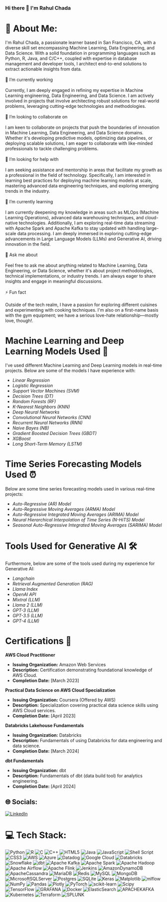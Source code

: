 ### Hi there 👋 I'm Rahul Chada

# 💫 About Me:
I'm Rahul Chada, a passionate learner based in San Francisco, CA, with a diverse skill set encompassing Machine Learning, Data Engineering, and Data Science. With a solid foundation in programming languages such as Python, R, Java, and C/C++, coupled with expertise in database management and developer tools, I architect end-to-end solutions to extract actionable insights from data.<br><br> 🚀 I’m currently working<br><br>Currently, I am deeply engaged in refining my expertise in Machine Learning engineering, Data Engineering, and Data Science. I am actively involved in projects that involve architecting robust solutions for real-world problems, leveraging cutting-edge technologies and methodologies.<br><br>🤝 I’m looking to collaborate on<br><br>I am keen to collaborate on projects that push the boundaries of innovation in Machine Learning, Data Engineering, and Data Science domains. Whether it's developing predictive models, optimizing data pipelines, or deploying scalable solutions, I am eager to collaborate with like-minded professionals to tackle challenging problems.<br><br>🙏 I’m looking for help with<br><br>I am seeking assistance and mentorship in areas that facilitate my growth as a professional in the field of technology. Specifically, I am interested in learning best practices for deploying machine learning models at scale, mastering advanced data engineering techniques, and exploring emerging trends in the industry.<br><br>🌱 I’m currently learning<br><br>I am currently deepening my knowledge in areas such as MLOps (Machine Learning Operations), advanced data warehousing techniques, and cloud-native technologies. Additionally, I am exploring real-time data streaming with Apache Spark and Apache Kafka to stay updated with handling large-scale data processing. I am deeply immersed in exploring cutting-edge advancements in Large Language Models (LLMs) and Generative AI, driving innovation in the field.<br><br>💬 Ask me about<br><br>Feel free to ask me about anything related to Machine Learning, Data Engineering, or Data Science, whether it's about project methodologies, technical implementations, or industry trends. I am always eager to share insights and engage in meaningful discussions.<br><br>⚡ Fun fact<br><br>Outside of the tech realm, I have a passion for exploring different cuisines and experimenting with cooking techniques. I'm also on a first-name basis with the gym equipment; we have a serious love-hate relationship—mostly love, though!.<br>

# Machine Learning and Deep Learning Models Used 🤖

I've used different Machine Learning and Deep Learning models in real-time projects. Below are some of the models I have experience with:

- *Linear Regression*
- *Logistic Regression*
- *Support Vector Machines (SVM)*
- *Decision Trees (DT)*
- *Random Forests (RF)*
- *K-Nearest Neighbors (KNN)*
- *Deep Neural Networks*
- *Convolutional Neural Networks (CNN)*
- *Recurrent Neural Networks (RNN)*
- *Naive Bayes (NB)*
- *Gradient Boosted Decision Trees (GBDT)*
- *XGBoost*
- *Long Short-Term Memory (LSTM)*

# Time Series Forecasting Models Used ⏰

Below are some time series forecasting models used in various real-time projects:

- *Auto-Regressive (AR) Model*
- *Auto-Regressive Moving Averages (ARMA) Model*
- *Auto-Regressive Integrated Moving Averages (ARIMA) Model*
- *Neural Hierarchical Interpolation of Time Series (N-HiTS) Model*
- *Seasonal Auto-Regressive Integrated Moving Averages (SARIMA) Model*

# Tools Used for Generative AI 🛠️

Furthermore, below are some of the tools used during my experience for Generative AI:

- *Langchain*
- *Retrieval Augmented Generation (RAG)*
- *Llama Index*
- *OpenAI API*
- *Mixtral (LLM)*
- *Llama 2 (LLM)*
- *GPT-3 (LLM)*
- *GPT-3.5 (LLM)*
- *GPT-4 (LLM)*

# Certifications 📜

**AWS Cloud Practitioner**

- **Issuing Organization:** Amazon Web Services
- **Description:** Certification demonstrating foundational knowledge of AWS Cloud.
- **Completion Date:** [March 2023]

**Practical Data Science on AWS Cloud Specialization**

- **Issuing Organization:** Coursera (Offered by AWS)
- **Description:** Specialization covering practical data science skills using AWS Cloud services.
- **Completion Date:** [April 2023]

**Databricks Lakehouse Fundamentals**

- **Issuing Organization:** Databricks
- **Description:** Fundamentals of using Databricks for data engineering and data science.
- **Completion Date:** [March 2024]

**dbt Fundamentals**

- **Issuing Organization:** dbt
- **Description:** Fundamentals of dbt (data build tool) for analytics engineering.
- **Completion Date:** [April 2024]


## 🌐 Socials:
[![LinkedIn](https://img.shields.io/badge/LinkedIn-%230077B5.svg?logo=linkedin&logoColor=white)](https://linkedin.com/in/rahul-chada-178489154/) 

# 💻 Tech Stack:
![Python](https://img.shields.io/badge/python-3670A0?style=for-the-badge&logo=python&logoColor=ffdd54) ![R](https://img.shields.io/badge/r-%23276DC3.svg?style=for-the-badge&logo=r&logoColor=white) ![C](https://img.shields.io/badge/c-%2300599C.svg?style=for-the-badge&logo=c&logoColor=white) ![C++](https://img.shields.io/badge/c++-%2300599C.svg?style=for-the-badge&logo=c%2B%2B&logoColor=white) ![HTML5](https://img.shields.io/badge/html5-%23E34F26.svg?style=for-the-badge&logo=html5&logoColor=white) ![Java](https://img.shields.io/badge/java-%23ED8B00.svg?style=for-the-badge&logo=openjdk&logoColor=white) ![JavaScript](https://img.shields.io/badge/javascript-%23323330.svg?style=for-the-badge&logo=javascript&logoColor=%23F7DF1E) ![Shell Script](https://img.shields.io/badge/shell_script-%23121011.svg?style=for-the-badge&logo=gnu-bash&logoColor=white) ![CSS3](https://img.shields.io/badge/css3-%231572B6.svg?style=for-the-badge&logo=css3&logoColor=white) ![AWS](https://img.shields.io/badge/AWS-%23FF9900.svg?style=for-the-badge&logo=amazon-aws&logoColor=white) ![Azure](https://img.shields.io/badge/azure-%230072C6.svg?style=for-the-badge&logo=microsoftazure&logoColor=white) ![Datadog](https://img.shields.io/badge/datadog-%23632CA6.svg?style=for-the-badge&logo=datadog&logoColor=white) ![Google Cloud](https://img.shields.io/badge/GoogleCloud-%234285F4.svg?style=for-the-badge&logo=google-cloud&logoColor=white) ![Databricks](https://img.shields.io/badge/Databricks-FFCA28?style=for-the-badge&logo=databricks&logoColor=white) ![Snowflake](https://img.shields.io/badge/Snowflake-1589FF?style=for-the-badge&logo=snowflake&logoColor=white) ![dbt](https://img.shields.io/badge/dbt-FFCA28?style=for-the-badge&logo=dbt&logoColor=white) ![Apache Kafka](https://img.shields.io/badge/Apache%20Kafka-000?style=for-the-badge&logo=apachekafka) ![Apache Spark](https://img.shields.io/badge/Apache%20Spark-FDEE21?style=for-the-badge&logo=apachespark&logoColor=black) ![Apache Hadoop](https://img.shields.io/badge/Apache%20Hadoop-66CCFF?style=for-the-badge&logo=apachehadoop&logoColor=black) ![Apache Airflow](https://img.shields.io/badge/Apache%20Airflow-017CEE?style=for-the-badge&logo=Apache%20Airflow&logoColor=white) ![Apache Flink](https://img.shields.io/badge/Apache%20Flink-E6526F?style=for-the-badge&logo=Apache%20Flink&logoColor=white) ![Jenkins](https://img.shields.io/badge/jenkins-%232C5263.svg?style=for-the-badge&logo=jenkins&logoColor=white) ![AmazonDynamoDB](https://img.shields.io/badge/Amazon%20DynamoDB-4053D6?style=for-the-badge&logo=Amazon%20DynamoDB&logoColor=white) ![ApacheCassandra](https://img.shields.io/badge/cassandra-%231287B1.svg?style=for-the-badge&logo=apache-cassandra&logoColor=white) ![MariaDB](https://img.shields.io/badge/MariaDB-003545?style=for-the-badge&logo=mariadb&logoColor=white) ![Redis](https://img.shields.io/badge/redis-%23DD0031.svg?style=for-the-badge&logo=redis&logoColor=white) ![MySQL](https://img.shields.io/badge/mysql-%2300000f.svg?style=for-the-badge&logo=mysql&logoColor=white) ![MongoDB](https://img.shields.io/badge/MongoDB-%234ea94b.svg?style=for-the-badge&logo=mongodb&logoColor=white) ![MicrosoftSQLServer](https://img.shields.io/badge/Microsoft%20SQL%20Server-CC2927?style=for-the-badge&logo=microsoft%20sql%20server&logoColor=white) ![Postgres](https://img.shields.io/badge/postgres-%23316192.svg?style=for-the-badge&logo=postgresql&logoColor=white) ![SQLite](https://img.shields.io/badge/sqlite-%2307405e.svg?style=for-the-badge&logo=sqlite&logoColor=white) ![Keras](https://img.shields.io/badge/Keras-%23D00000.svg?style=for-the-badge&logo=Keras&logoColor=white) ![Matplotlib](https://img.shields.io/badge/Matplotlib-%23ffffff.svg?style=for-the-badge&logo=Matplotlib&logoColor=black) ![mlflow](https://img.shields.io/badge/mlflow-%23d9ead3.svg?style=for-the-badge&logo=numpy&logoColor=blue) ![NumPy](https://img.shields.io/badge/numpy-%23013243.svg?style=for-the-badge&logo=numpy&logoColor=white) ![Pandas](https://img.shields.io/badge/pandas-%23150458.svg?style=for-the-badge&logo=pandas&logoColor=white) ![Plotly](https://img.shields.io/badge/Plotly-%233F4F75.svg?style=for-the-badge&logo=plotly&logoColor=white) ![PyTorch](https://img.shields.io/badge/PyTorch-%23EE4C2C.svg?style=for-the-badge&logo=PyTorch&logoColor=white) ![scikit-learn](https://img.shields.io/badge/scikit--learn-%23F7931E.svg?style=for-the-badge&logo=scikit-learn&logoColor=white) ![Scipy](https://img.shields.io/badge/SciPy-%230C55A5.svg?style=for-the-badge&logo=scipy&logoColor=%white) ![TensorFlow](https://img.shields.io/badge/TensorFlow-%23FF6F00.svg?style=for-the-badge&logo=TensorFlow&logoColor=white) ![GRAFANA](https://img.shields.io/badge/grafana-F46800.svg?style=for-the-badge&logo=grafana&logoColor=white&color=%23F46800) ![Docker](https://img.shields.io/badge/docker-%230db7ed.svg?style=for-the-badge&logo=docker&logoColor=white) ![ElasticSearch](https://img.shields.io/badge/-ElasticSearch-005571?style=for-the-badge&logo=elasticsearch) ![APACHEKAFKA](https://img.shields.io/badge/apachekafka-231F20.svg?style=for-the-badge&logo=apachekafka&logoColor=white&color=%23231F20) ![Kubernetes](https://img.shields.io/badge/kubernetes-%23326ce5.svg?style=for-the-badge&logo=kubernetes&logoColor=white) ![Terraform](https://img.shields.io/badge/terraform-%235835CC.svg?style=for-the-badge&logo=terraform&logoColor=white) ![SPLUNK](https://img.shields.io/badge/splunk-000000.svg?style=for-the-badge&logo=splunk&color=%23000000)
